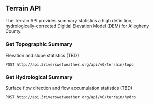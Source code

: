 ## Terrain API

The Terrain API provides summary statistics a high definition, hydrologically-corrected Digitial Elevation Model (DEM) for Allegheny County.

### Get Topographic Summary

Elevation and slope statistics (TBD)

```endpoint
POST http://api.3riverswetweather.org/api/v0/terrain/topo
```

### Get Hydrological Summary

Surface flow direction and flow accumulation statistics (TBD)

```endpoint
POST http://api.3riverswetweather.org/api/v0/terrain/hydro
```
